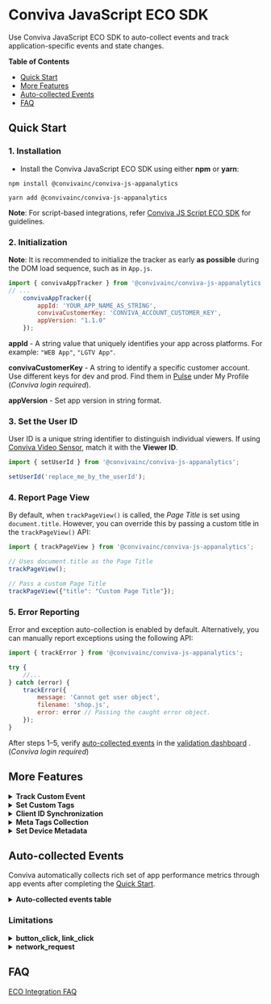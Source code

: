 # Conviva JavaScript ECO SDK

Use Conviva JavaScript ECO SDK to auto-collect events and track application-specific events and state changes.

**Table of Contents**
- [Quick Start](#quick-start)
- [More Features](#more-features)
- [Auto-collected Events](#auto-collected-events)
- [FAQ](#faq)

## Quick Start

### 1. Installation
- Install the Conviva JavaScript ECO SDK using either **npm** or **yarn**:

```plaintext
npm install @convivainc/conviva-js-appanalytics
```

```plaintext
yarn add @convivainc/conviva-js-appanalytics
```
**Note**: For script-based integrations, refer [Conviva JS Script ECO SDK](https://github.com/Conviva/conviva-js-script-appanalytics) for guidelines.

### 2. Initialization

**Note**: It is recommended to initialize the tracker as early **as possible** during the DOM load sequence, such as in `App.js`.

```js
import { convivaAppTracker } from '@convivainc/conviva-js-appanalytics';
// ...
    convivaAppTracker({
        appId: 'YOUR_APP_NAME_AS_STRING',
        convivaCustomerKey: 'CONVIVA_ACCOUNT_CUSTOMER_KEY',
        appVersion: "1.1.0"
    });
```
**appId** - A string value that uniquely identifies your app across platforms. For example: `"WEB App"`, `"LGTV App"`.

**convivaCustomerKey** - A string to identify a specific customer account. Use different keys for dev and prod. Find them in [Pulse](https://pulse.conviva.com/app/profile/applications) under My Profile (_Conviva login required_). 

**appVersion** - Set app version in string format.

### 3. Set the User ID
User ID is a unique string identifier to distinguish individual viewers. If using [Conviva Video Sensor](https://github.com/Conviva/conviva-js-coresdk), match it with the **Viewer ID**. 

```js
import { setUserId } from '@convivainc/conviva-js-appanalytics';

setUserId('replace_me_by_the_userId');
```

### 4. Report Page View

By default, when `trackPageView()` is called, the *Page Title* is set using `document.title`. However, you can override this by passing a custom title in the `trackPageView()` API:

```js
import { trackPageView } from '@convivainc/conviva-js-appanalytics';

// Uses document.title as the Page Title
trackPageView();

// Pass a custom Page Title
trackPageView({"title": "Custom Page Title"});
```

### 5. Error Reporting 
Error and exception auto-collection is enabled by default. Alternatively, you can manually report exceptions using the following API:

```js
import { trackError } from '@convivainc/conviva-js-appanalytics';

try {
    //...
} catch (error) {
    trackError({
        message: 'Cannot get user object',
        filename: 'shop.js',
        error: error // Passing the caught error object.
    });
}

```
After steps 1–5, verify [auto-collected events](#auto-collected-events) in the [validation dashboard](https://pulse.conviva.com/app/appmanager/ecoIntegration/validation) . (_Conviva login required_)


## More Features

<details>
<summary><b>Track Custom Event</b></summary>
Use the **trackCustomEvent()** API to track all kinds of events. This API provides 2 fields to describe the tracked events:

**name** - Name of the custom event

**data** - Any type of data in JSON format.

```js
import { trackCustomEvent } from '@convivainc/conviva-js-appanalytics';

let custom_data = {
                    "identifier1": "test",
                    "identifier2": 1,
                    "identifier3":true
                  };

trackCustomEvent({
  name: "custom_event_name",
  data: custom_data
});
```
</details>

<details>
<summary><b>Set Custom Tags</b></summary>

Custom Tags are global tags applied to all events and persist throughout the application lifespan, or until they are removed.

**Set the custom tags:**
```js
import { setCustomTags } from '@convivainc/conviva-js-appanalytics';

// Adds the custom tags
let customTagsToSet = {"tagKey1": "tagValue1","tagKey2": 1,"tagKey3":true};
setCustomTags(customTagsToSet);

```

**Clear previously set custom tags:**
```js
import { unsetCustomTags } from '@convivainc/conviva-js-appanalytics';

// Remove custom tags tagKey2 & tagKey3
let customTagsToUnset = ['tagKey2', 'tagKey3'];
unsetCustomTags(customTagsToUnset);
```

</details>

<details>
<summary><b>Client ID Synchronization</b></summary>

When using multiple Conviva JavaScript ECO SDK instances across different environments (e.g., subdomains of the same customer or mobile apps embedding webviews), the Client ID may not be shared automatically. To ensure consistency, the SDK provides the following advanced APIs for manual synchronization. These APIs are intended for developers who require fine-grained control over Client ID management across multiple instances.

Use Cases:
- Synchronizing Client ID between a mobile app and WebView.
- Synchronizing Client ID across subdomains.

**Note**: The Conviva JavaScript ECO SDK utilizes **local storage** to cache some data.

- `getClientId()` – Retrieves the current Client ID
- `setClientId(clientId)` – Sets a specific Client ID


**Retrieve the Client ID**

```js
import { convivaAppTracker, getClientId } from '@convivainc/conviva-js-appanalytics';

convivaAppTracker({
  appId: 'YOUR_APP_NAME_AS_STRING',
  convivaCustomerKey: 'CONVIVA_ACCOUNT_CUSTOMER_KEY',
  appVersion: "1.1.0"
});

// Always call getClientId() after initializing convivaAppTracker()
clientId = getClientId();
```


**Set the Client ID**

```js
import { convivaAppTracker, getClientId } from '@convivainc/conviva-js-appanalytics';

// Always call setClientId() before initializing convivaAppTracker() to set a specific clientId
setClientId(clientId);

convivaAppTracker({
  appId: 'YOUR_APP_NAME_AS_STRING',
  convivaCustomerKey: 'CONVIVA_ACCOUNT_CUSTOMER_KEY',
  appVersion: "1.1.0"
});
```

</details>

<details>
<summary><b>Meta Tags Collection </b></summary>

This feature enables tracking of meta tags from the `<head>` section of an HTML page based on the provided configuration.

Example meta tags in an HTML Page:
```js
<html>
    <head>
        <meta name="keywords" content="HTML, CSS, JavaScript">
        <meta name="description" content="Free Web tutorials for HTML and CSS">
        <meta name="author" content="John Doe">
        <meta http-equiv="refresh" content="30">
        <meta name="viewport" content="width=device-width, initial-scale=1.0">
        <meta property="site_name" content="goole.com">
        <meta property="title" content="Sample app">
        <meta property="description" content="TV series content">
        <meta property="locale" content="es_ES">
        <meta property="type" content="video">
    </head>
</html>
```
**Configure Meta Tags Tracking**

To collect meta tag data, you need to define the `metaTagsTracking` configuration during SDK initialization. 

Example Configuration:
```js
convivaAppTracker({
  appId: 'YOUR_APP_NAME_AS_STRING',
  convivaCustomerKey: 'CONVIVA_ACCOUNT_CUSTOMER_KEY',
  appVersion: "1.1.0",
  configs: {
        metaTagsTracking: {
          "tags": [
              {
                "key": "name",      // Target meta tags with "name" attributes
                "value": "content", // Extract their "content" values
              },
              {
                "key": "property",  // Target meta tags with "property" attributes
                "value": "content", // Extract their "content" values
                "condition": ["title", "locale"] // Optional: Filter by specific property values
              }
          ]
        }
    }
});

```

</details>

<details>
<summary><b>Set Device Metadata</b></summary>


`deviceMetadata` is an object containing key-value pairs for predefined values, such as DeviceType and DeviceCategory, as well as additional properties like DeviceBrand, DeviceManufacturer, and DeviceModel.

Conviva automatically collects deviceMetadata for Web apps and mobile browsers. However, for devices like set-top boxes, smart TVs, gaming consoles, and others, you will need to manually set the `deviceMetadata`.

**Example of setting deviceMetadata:**

```js
    import { convivaAppTracker, ConvivaDeviceMetadata } from '@convivainc/conviva-js-appanalytics';
    import { DeviceMetadataConstants } from '@convivainc/browser-tracker-core'
    
    const deviceMetadata: ConvivaDeviceMetadata = {
      DeviceBrand : 'Samsung',
      DeviceManufacturer : 'Samsung',
      DeviceModel : 'UTU7000',
      DeviceType : DeviceMetadataConstants.DeviceType.SMARTTV,
      OperatingSystemName : 'Tizen',
      OperatingSystemVersion : '8.0',
      DeviceCategory : DeviceMetadataConstants.DeviceCategory.SAMSUNG_TV,
      FrameworkName : 'Angular',
      FrameworkVersion : '8.0.0',
    };

    convivaAppTracker({
      appId: 'YOUR_APP_NAME_AS_STRING',
      convivaCustomerKey: 'CONVIVA_ACCOUNT_CUSTOMER_KEY',
      appVersion: "1.1.0",
      deviceMetadata: deviceMetadata
    });
```

<details>
    <summary><b>The table of predefined metadata keys for deviceMetadata</b></summary>
    

| Key                       | Type                           | Description                                                                        | Example Values                                  |
|---------------------------|--------------------------------|------------------------------------------------------------------------------------|------------------------------------------------|
| DeviceBrand               | string                         | Brand of the device                                                                | `"Comcast"`, `"LG"`, `"Google"`, `"Vizio"`          |
| DeviceManufacturer        | string                         | Manufacturer of the device                                                         | `"Sony"`, `"Comcast"`, `"Google"`, `"Microsoft"`              |
| DeviceModel               | string                         | Model of the device                                                                | `"Comcast Flex"`, `"UTU7000_KA"`, `"Xbox One"`            |
| DeviceType                | Prescribed values of DeviceType | Type of the device. Only allows the DeviceType values and discards any other string values | DESKTOP, Console, Mobile (see [table below](#devicecategory-pre-defined-string-values))     |
| DeviceVersion             | string                         | Device firmware version                                                            | `"10"`, `"9"`                                       |
| OperatingSystemName       | string                         | Name of the operating system used by the device, in uppercase                      | `"Tizen"`, `"webOS"`, `"Vizio`", `"Linux`", `"Xbox OS"`, `"Chrome OS"` |
| OperatingSystemVersion    | string                         | Version of the operating system used by the device                                 | `"10.10.1"`, `"8.1"`, `"T-INFOLINK2012-1012"`, `"1.56.500000"` |
| DeviceCategory            | Prescribed values of DeviceCategory | Device category to which the used device belongs. Only allows DeviceCategory values and discards any other string values | WEB, AND, PS (see [table below](#devicetype-pre-defined-string-values))                  |
| FrameworkName             | string                         | Application framework name                                                         | `"React TV"`, `"LightningJS"`, `"Angular"`                                            |
| FrameworkVersion          | string                         | Application framework version                                                      | `"1.2.3"`                                            |                                          |

#### DeviceCategory Pre-defined String Values:

| Value       | Description                                                                                                                                                                                                                                       |
|-------------|---------------------------------------------------------------------------------------------------------------------------------------------------------------------------------------------------------------------------------------------------|
| AND         | The device is an Android device like Samsung Galaxy, Amazon Fire TV, Android TV, or Android Tablet.                                                                                                       |
| APL         | The device is an Apple device like iPhone or Apple TV.                                                                                                                                                     |
| CHR         | The device is a Google Chromecast STB or Android TV with built-in Chromecast.                                                                                                                             |
| DSKAPP      | The device is a desktop computer (including notebooks) where video is played in an installed app, as opposed to a browser.                                                                                |
| SIMULATOR   | The device is a simulated video session used for testing.                                                                                                                                                  |
| KAIOS       | The device is a phone or other device based on KaiOS OS, such as the Lyf Jio F30C.                                                                                                                         |
| LGTV        | The device is an LG smart TV, including NetCast and webOS.                                                                                                                                                 |
| LNX         | This mostly covers various Set-Top Boxes and Smart TVs that use custom Linux-based SDKs.                                                                                                                   |
| NINTENDO    | The device is a Nintendo games console, including Wii and Switch.                                                                                                                                          |
| PS          | The device is a PlayStation console, including PS3 and PS4.                                                                                                                                                |
| RK          | The device is a Roku device.                                                                                                                                                                               |
| SAMSUNGTV   | The device is a Samsung Smart TV, including Orsay and Tizen.                                                                                                                                               |
| VIDAA       | Vidaa-based devices, using an operating system developed by Hisense.                                                                                                                                       |
| VIZIOTV     | Category for native app integrations on Vizio TVs using the SmartCast platform (from 2016 onwards).                                                                                                        |
| WEB         | The device can be any device with an in-browser HTML5-based player. Video is played in the browser using HTML5 technology, in browsers like Chrome, Edge, Firefox, Internet Explorer, Opera, or Safari.     |
| WIN         | The device is a Windows OS-based handheld device, like a Windows Phone or Windows Tablet.                                                                                                                 |
| XB          | The device is an Xbox console, including Xbox 360 and Xbox One.                                                                                                                                            |

#### DeviceType Pre-defined String Values:

| Value     | Description                                                   |
|-----------|---------------------------------------------------------------|
| DESKTOP   | The device is a desktop or laptop computer.                   |
| Console   | The device is a gaming console.                               |
| Settop    | The device is a set-top box.                                  |
| Mobile    | The device is a mobile phone.                                 |
| Tablet    | The device is a tablet.                                       |
| SmartTV   | The device is a smart TV.                                     |
| Vehicle   | The device is a vehicle infotainment system.                  |
| Other     | Other device types.                                           |


</details>

</details>

## Auto-collected Events

Conviva automatically collects rich set of app performance metrics through app events after completing the [Quick Start](#quick-start).

<details>
  <summary><b>Auto-collected events table</b></summary>


Event | Occurrence |
------|------------|
network_request | After receiving the network request response. [Refer limitations](#limitations). |
page_ping | Max X and Y scroll positions difference comparing to the last event.|
application_error | When an error occurrs in the application.|
button_click | On the button click callback. [Refer limitations](#limitations). |
link_click | On the link click callback. [Refer limitations](#limitations). |
application_background | When visibility state change to `hidden`.|
application_foreground | When visibility state change to `visible`.|
Largest Contentful Paint| Timing information about the largest image or text paint before user input on a web page. |
First App Launch| First time launch in the browser. Custom Tag Context.|
page_loaded | On `"load"` event listener.Used to compute Page Loads, Avg Document Load Time, Avg DNS Lookup Time, Avg Document Response Time metrics. | 

To learn about the default metrics for analyzing the native and web applications performance, such as App Crashes, Avg Screen Load Time, and Page Loads, refer to the [App Experience Metrics](https://pulse.conviva.com/learning-center/content/eco/eco_metrics.html) page in the Learning Center.

</details>

### Limitations

<details>
  <summary><b>button_click, link_click</b></summary>

The collection of all types of clicks is automatically supported, including those from standard HTML elements as well as elements created using React, Angular, and Vue frameworks. We also offer an experimental remote configuration specifically for click events, aiming to dynamically add support for non-standard or unsupported frameworks. For further assistance, please contact the Conviva support team. 
**Note:** `preventDefault` and `stopPropagation` will prevent the auto-collection of button and link click events.

**Migration of Pulse dimensions for clicks**

Starting with version [v1.1.2](https://github.com/Conviva/conviva-js-appanalytics/releases/tag/v1.1.2) of the SDK, the attribute keys for click events have been updated.
If you are using v1.1.1 or earlier and currently mapping `elementText`, you must update your configuration when upgrading to v1.1.2 or later. Specifically, update the mapping in [ECO Activation](https://pulse.conviva.com/app/activation/home) by mapping `elementText` to `text`, then redeploy to apply the changes.

To ensure metrics reflect the updates, please review and update your event/metric mappings in [ECO Activation](https://pulse.conviva.com/app/activation/home) if you are using any of the following attributes:
| <=v1.1.1                       | >=v1.1.2                       |
|--------------------------------|--------------------------------|
| elementType                    | elementType                    |
| elementText                    | text                           |
| elementName                    | elementName                    |
| elementValue                   | value                          |
| elementId                      | id                             |
| elementClasses                 | class                          |

</details>

<details>
  <summary><b>network_request</b></summary>

This feature supports tracking network requests triggered within the application using `XMLHttpRequest` and the Fetch API.

**Request and Response Body Collection:**

  Collected only when:
  - Size is < 10KB and content-length is available.
  - Response body is type JSON.
  - Content-type is `"json"`, `"text/plain"`, `"text/javascript"` or `"application/javascript"`.

 **Request and Response Header Collection:**

 Collected only when:
  - The server is provisioned with `"Access-Control-Expose-Headers:"`.

</details>


## FAQ

[ECO Integration FAQ](https://pulse.conviva.com/learning-center/content/sensor_developer_center/tools/eco_integration/eco_integration_faq.htm)


